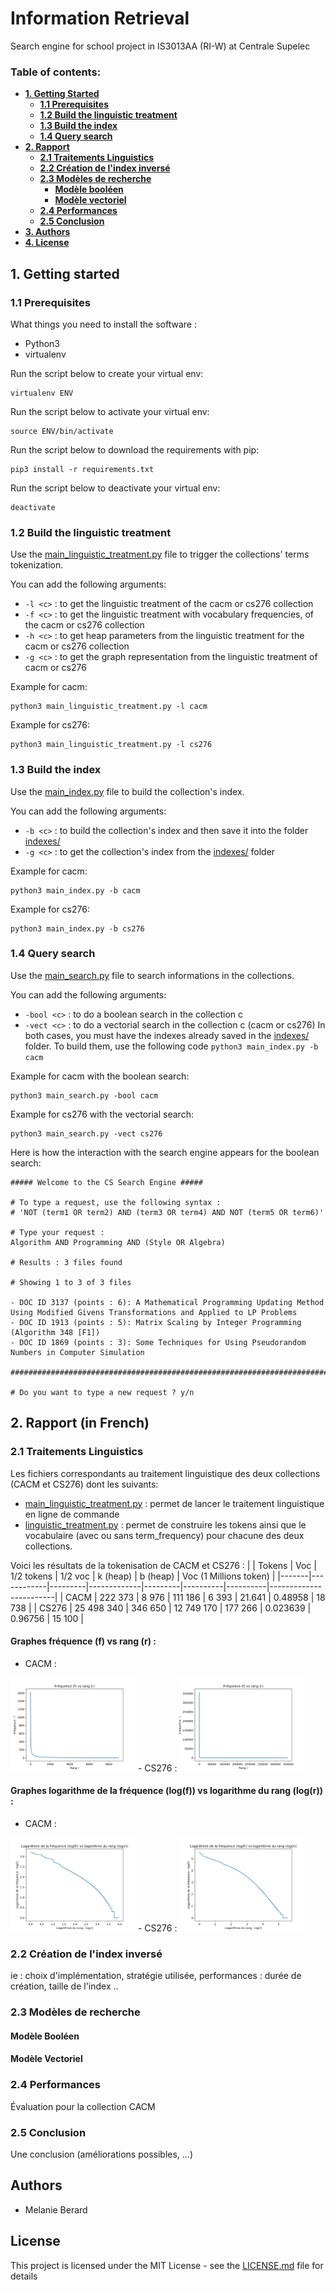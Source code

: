 # Information Retrieval

Search engine for school project in IS3013AA (RI-W) at Centrale Supelec

### Table of contents: 
+ **[1. Getting Started](#1-getting-started)**
    + **[1.1 Prerequisites](#11-prerequisites)**
    + **[1.2 Build the linguistic treatment](#12-build-the-linguistic-treatment)**
    + **[1.3 Build the index](#13-build-the-index)**
    + **[1.4 Query search](#14-query-search)**
+ **[2. Rapport](#2-rapport-in-french)**
    + **[2.1 Traitements Linguistics](#21-traitements-linguistics)**
    + **[2.2 Création de l'index inversé](#22-création-de-lindex-inversé)**
    + **[2.3 Modèles de recherche](#23-modèles-de-recherche)**
        + **[Modèle booléen](#modèle-booléen)**
        + **[Modèle vectoriel](#modèle-vectoriel)**
    + **[2.4 Performances](#24-performances)**
    + **[2.5 Conclusion](#25-conclusion)**
+ **[3. Authors](#3-authors)**
+ **[4. License](#4-license)**

## 1. Getting started

### 1.1 Prerequisites

What things you need to install the software :
* Python3
* virtualenv

Run the script below to create your virtual env:
```
virtualenv ENV
```

Run the script below to activate your virtual env:
```
source ENV/bin/activate
```

Run the script below to download the requirements with pip:
```
pip3 install -r requirements.txt
```

Run the script below to deactivate your virtual env:
```
deactivate
```

### 1.2 Build the linguistic treatment

Use the [main_linguistic_treatment.py](main_linguistic_treatment.py) file to trigger the collections' terms tokenization.

You can add the following arguments:
* `-l <c>` : to get the linguistic treatment of the cacm or cs276 collection
* `-f <c>` : to get the linguistic treatment with vocabulary frequencies, of the cacm or cs276 collection
* `-h <c>` : to get heap parameters from the linguistic treatment for the cacm or cs276 collection
* `-g <c>` : to get the graph representation from the linguistic treatment of cacm or cs276

Example for cacm:
```
python3 main_linguistic_treatment.py -l cacm
```
Example for cs276:
```
python3 main_linguistic_treatment.py -l cs276
```

### 1.3 Build the index

Use the [main_index.py](main_index.py) file to build the collection's index.

You can add the following arguments:
* `-b <c>` : to build the collection's index and then save it into the folder [indexes/](indexes/)
* `-g <c>` : to get the collection's index from the [indexes/](indexes/) folder

Example for cacm:
```
python3 main_index.py -b cacm
```
Example for cs276:
```
python3 main_index.py -b cs276
```

### 1.4 Query search

Use the [main_search.py](main_search.py) file to search informations in the collections.

You can add the following arguments:
* `-bool <c>` : to do a boolean search in the collection c
* `-vect <c>` : to do a vectorial search in the collection c (cacm or cs276)
In both cases, you must have the indexes already saved in the [indexes/](indexes/) folder. To build them, use the following code ```python3 main_index.py -b cacm```

Example for cacm with the boolean search:
```
python3 main_search.py -bool cacm
```
Example for cs276 with the vectorial search:
```
python3 main_search.py -vect cs276
```
Here is how the interaction with the search engine appears for the boolean search:
```
##### Welcome to the CS Search Engine #####

# To type a request, use the following syntax :
# 'NOT (term1 OR term2) AND (term3 OR term4) AND NOT (term5 OR term6)'

# Type your request :
Algorithm AND Programming AND (Style OR Algebra)

# Results : 3 files found

# Showing 1 to 3 of 3 files

- DOC ID 3137 (points : 6): A Mathematical Programming Updating Method Using Modified Givens Transformations and Applied to LP Problems
- DOC ID 1913 (points : 5): Matrix Scaling by Integer Programming (Algorithm 348 [F1])
- DOC ID 1869 (points : 3): Some Techniques for Using Pseudorandom Numbers in Computer Simulation

################################################################################

# Do you want to type a new request ? y/n

```

## 2. Rapport (in French)

### 2.1 Traitements Linguistics

Les fichiers correspondants au traitement linguistique des deux collections (CACM et CS276) dont les suivants:
- [main_linguistic_treatment.py](main_linguistic_treatment.py) : permet de lancer le traitement linguistique en ligne de commande
- [linguistic_treatment.py](linguistic_treatment.py) : permet de construire les tokens ainsi que le vocabulaire (avec ou sans term_frequency) pour chacune des deux collections.

Voici les résultats de la tokenisation de CACM et CS276 :
|       |    Tokens  |   Voc   | 1/2 tokens  | 1/2 voc | k (heap) | b (heap) | Voc (1 Millions token) |
|-------|------------|---------|-------------|---------|----------|----------|------------------------|
| CACM  |    222 373 |   8 976 |     111 186 |   6 393 |   21.641 |  0.48958 |                 18 738 |
| CS276 | 25 498 340 | 346 650 |  12 749 170 | 177 266 | 0.023639 |  0.96756 |                 15 100 |

#### Graphes fréquence (f) vs rang (r) :
- CACM :
<img src="images/cacm_freq_vs_rank.png" alt="CACM frequence (f) vs rang (r)" style="width: 200px;"/>
- CS276 :
<img src="images/cs276_freq_vs_rank.png" alt="CS276 frequence (f) vs rang (r)" style="width: 200px;"/>

#### Graphes logarithme de la fréquence (log(f)) vs logarithme du rang (log(r)) :
- CACM :
<img src="images/cacm_log_freq_vs_log_rank.png" alt="CACM Logarithme de la frequence vs Logarithme du rang" style="width: 200px;"/>
- CS276 :
<img src="images/cs276_log_freq_vs_log_rank.png" alt="CS276 Logarithme de la frequence vs Logarithme du rang" style="width: 200px;"/>


### 2.2 Création de l'index inversé
ie : choix d'implémentation, stratégie utilisée, performances : durée de création, taille de l'index ..

### 2.3 Modèles de recherche

#### Modèle Booléen

#### Modèle Vectoriel

### 2.4 Performances
Évaluation pour la collection CACM

### 2.5 Conclusion
Une conclusion (améliorations possibles, ...)







## Authors
* Melanie Berard

## License
This project is licensed under the MIT License - see the [LICENSE.md](LICENSE.md) file for details